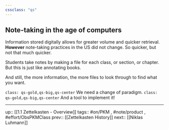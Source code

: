 ```yaml
---
cssclass: "qs"
---
```

## Note-taking in the age of computers

Information stored digitally allows for greater volume and quicker retrieval. **However** note-taking practices in the US did not change. So quicker, but not that much quicker. 

Students take notes by making a file for each class, or section, or chapter. But this is just like annotating books.

And still, the more information, the more files to look through to find what you want.

`class: qs-gold,qs-big,qs-center`
We need a change of paradigm.
`class: qs-gold,qs-big,qs-center`
And a tool to implement it!

---
up:: [[1.1 Zettelkasten - Overview]]
tags:: #on/PKM , #note/product , #effort/ObsPKMClass 
prev:: [[Zettelkasten History]]
next:: [[Niklas Luhmann]]